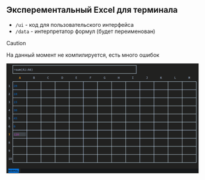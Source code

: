 ## Эксперементальный Excel для терминала

* `/ui` - код для пользовательского интерфейса
* `/data` - интерпретатор формул (будет переименован)

> [!CAUTION]
> На данный момент не компилируется, есть много ошибок

![Screenshot](./screenshot.png)
